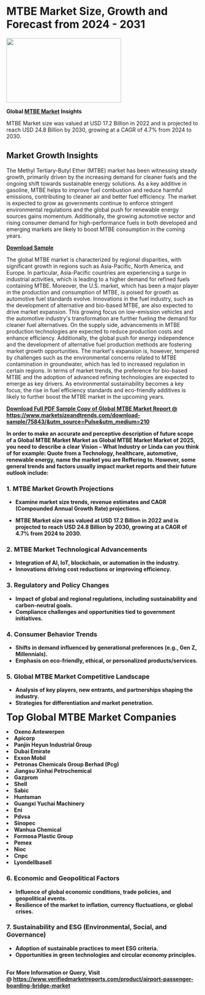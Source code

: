 <H1>MTBE Market Size, Growth and Forecast from 2024 - 2031</H1><img class="aligncenter size-medium wp-image-584254" src="https://thirdeyenews.in/wp-content/uploads/2024/09/Global-Market-Research-300x168.jpeg" alt="" width="300" height="168" /><p><strong>Global&nbsp;<a href="https://www.marketsizeandtrends.com/download-sample/75843/&amp;utm_source=Pulse&amp;utm_medium=210">MTBE Market</a> Insights</strong></p><p>MTBE Market size was valued at USD 17.2 Billion in 2022 and is projected to reach USD 24.8 Billion by 2030, growing at a CAGR of 4.7% from 2024 to 2030.</p><p><h2>Market Growth Insights</h2> <p>The Methyl Tertiary-Butyl Ether (MTBE) market has been witnessing steady growth, primarily driven by the increasing demand for cleaner fuels and the ongoing shift towards sustainable energy solutions. As a key additive in gasoline, MTBE helps to improve fuel combustion and reduce harmful emissions, contributing to cleaner air and better fuel efficiency. The market is expected to grow as governments continue to enforce stringent environmental regulations and the global push for renewable energy sources gains momentum. Additionally, the growing automotive sector and rising consumer demand for high-performance fuels in both developed and emerging markets are likely to boost MTBE consumption in the coming years.</p> <p><strong><a href="#">Download Sample</a></strong></p> <p>The global MTBE market is characterized by regional disparities, with significant growth in regions such as Asia-Pacific, North America, and Europe. In particular, Asia-Pacific countries are experiencing a surge in industrial activities, which is leading to a higher demand for refined fuels containing MTBE. Moreover, the U.S. market, which has been a major player in the production and consumption of MTBE, is poised for growth as automotive fuel standards evolve. Innovations in the fuel industry, such as the development of alternative and bio-based MTBE, are also expected to drive market expansion. This growing focus on low-emission vehicles and the automotive industry's transformation are further fueling the demand for cleaner fuel alternatives. On the supply side, advancements in MTBE production technologies are expected to reduce production costs and enhance efficiency. Additionally, the global push for energy independence and the development of alternative fuel production methods are fostering market growth opportunities. The market's expansion is, however, tempered by challenges such as the environmental concerns related to MTBE contamination in groundwater, which has led to increased regulation in certain regions. In terms of market trends, the preference for bio-based MTBE and the adoption of advanced refining technologies are expected to emerge as key drivers. As environmental sustainability becomes a key focus, the rise in fuel efficiency standards and eco-friendly additives is likely to further boost the MTBE market in the upcoming years. <p><strong><a href="#"></p><p><span class=""><strong>Download Full PDF Sample Copy of Global MTBE Market Report</strong> @ <a href="https://www.marketsizeandtrends.com/download-sample/75843/&amp;utm_source=Pulse&amp;utm_medium=210" target="_blank">https://www.marketsizeandtrends.com/download-sample/75843/&amp;utm_source=Pulse&amp;utm_medium=210</a></span></p><p>In order to make an accurate and perceptive description of future scope of a Global&nbsp;MTBE Market Market as Global&nbsp;MTBE Market Market of 2025, you need to describe a clear Vision &ndash; What Industry or Linda can you think of for example: Quote from a Technology, healthcare, automotive, renewable energy, name the market you are Reffering to. However, some general trends and factors usually impact market reports and their future outlook include:</p><h3>1.&nbsp;<strong>MTBE Market Growth Projections</strong></h3><ul><li>Examine market size trends, revenue estimates and CAGR (Compounded Annual Growth Rate) projections.</li><li><p>MTBE Market size was valued at USD 17.2 Billion in 2022 and is projected to reach USD 24.8 Billion by 2030, growing at a CAGR of 4.7% from 2024 to 2030.</p></li></ul><h3>2.&nbsp;<strong>MTBE Market Technological Advancements</strong></h3><ul><li>Integration of AI, IoT, blockchain, or automation in the industry.</li><li>Innovations driving cost reductions or improving efficiency.</li></ul><h3>3.&nbsp;<strong>Regulatory and Policy Changes</strong></h3><ul><li>Impact of global and regional regulations, including sustainability and carbon-neutral goals.</li><li>Compliance challenges and opportunities tied to government initiatives.</li></ul><h3>4.&nbsp;<strong>Consumer Behavior Trends</strong></h3><ul><li>Shifts in demand influenced by generational preferences (e.g., Gen Z, Millennials).</li><li>Emphasis on eco-friendly, ethical, or personalized products/services.</li></ul><h3>5.&nbsp;<strong>Global MTBE Market Competitive Landscape</strong></h3><ul><li>Analysis of key players, new entrants, and partnerships shaping the industry.</li><li>Strategies for differentiation and market penetration.</li></ul><p data-pm-slice="1 1 []"><span style="color: inherit; font-family: inherit; font-size: 25px;">Top Global MTBE Market Companies</span></p><div class="" data-test-id=""><p><li>Oxeno Antewerpen</li><li> Apicorp</li><li> Panjin Heyun Industrial Group</li><li> Dubai Emirate</li><li> Exxon Mobil</li><li> Petronas Chemicals Group Berhad (Pcg)</li><li> Jiangsu Xinhai Petrochemical</li><li> Gazprom</li><li> Shell</li><li> Sabic</li><li> Huntsman</li><li> Guangxi Yuchai Machinery</li><li> Eni</li><li> Pdvsa</li><li> Sinopec</li><li> Wanhua Chemical</li><li> Formosa Plastic Group</li><li> Pemex</li><li> Nioc</li><li> Cnpc</li><li> Lyondellbasell</li></p></div><h3>6.&nbsp;<strong>Economic and Geopolitical Factors</strong></h3><ul><li>Influence of global economic conditions, trade policies, and geopolitical events.</li><li>Resilience of the market to inflation, currency fluctuations, or global crises.</li></ul><h3>7.&nbsp;<strong>Sustainability and ESG (Environmental, Social, and Governance)</strong></h3><ul><li>Adoption of sustainable practices to meet ESG criteria.</li><li>Opportunities in green technologies and circular economy principles.</li></ul><h2><strong style="font-size: 14px;">For More Information or Query, Visit @&nbsp;</strong><a style="background-color: #ffffff; font-size: 14px;" href="https://www.marketsizeandtrends.com/report/mtbe-market/" target="_blank">https://www.verifiedmarketreports.com/product/airport-passenger-boarding-bridge-market</a></h2>

